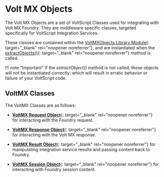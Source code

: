 # Volt MX Objects

The Volt MX Objects are a set of VoltScript Classes used for integrating with Volt MX Foundry. They are middleware specific classes, targeted specifically for VoltScript Integration Services.

These classes are contained within the [VoltMXObjects Library Module](../references/apidoc/index.html){: target="_blank" rel="noopener noreferrer"}, and are instantiated when the [extractObjects()](../references/apidoc/VoltMXObjects_VSID/VoltMXObjects_Library.html#VoltMXObjects.extractObjects-){: target="_blank" rel="noopener noreferrer"} method is called.  

!!! note "Important"
    If the *extractObject()* method is not called, these objects will not be instantiated correctly; which will result in erratic behavior or failure of your VoltScript code.

## VoltMX Classes

The VoltMX Classes are as follows:

- [**VoltMX Request Object**](../references/apidoc/VoltMXObjects_VSID/VoltMXObjects_Library/VoltMxRequestObject_ObjectClass.html){: target="_blank" rel="noopener noreferrer"} for interacting with the Foundry request.

- [**VoltMX Response Object**](../references/apidoc/VoltMXObjects_VSID/VoltMXObjects_Library/VoltMxResponseObject_ObjectClass.html){: target="_blank" rel="noopener noreferrer"} for interacting with the Volt MX response.

- [**VoltMX Result Object**](../references/apidoc/VoltMXObjects_VSID/VoltMXObjects_Library/VoltMxResultObject_ObjectClass.html){: target="_blank" rel="noopener noreferrer"} for manipulating integration service results and passing content back to Foundry.

- [**VoltMX Session Object**](../references/apidoc/VoltMXObjects_VSID/VoltMXObjects_Library/VoltMxSessionObject_ObjectClass.html){: target="_blank" rel="noopener noreferrer"} for interacting with Foundry session content.
